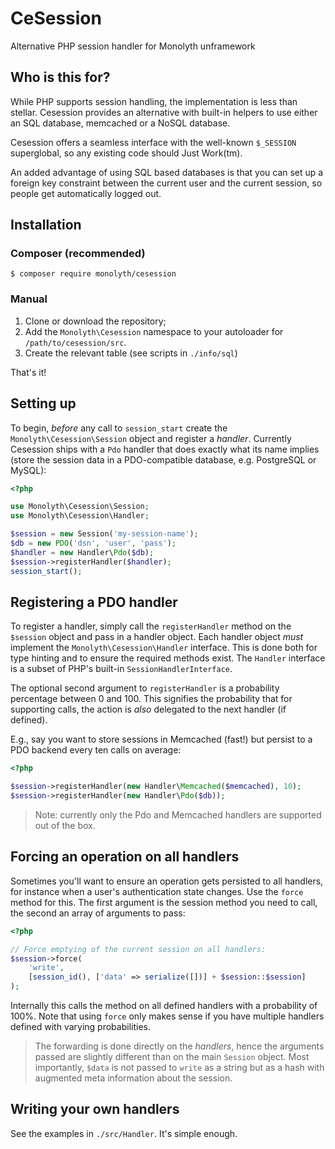 # CeSession
Alternative PHP session handler for Monolyth unframework

## Who is this for?
While PHP supports session handling, the implementation is less than stellar.
Cesession provides an alternative with built-in helpers to use either an SQL
database, memcached or a NoSQL database.

Cesession offers a seamless interface with the well-known `$_SESSION`
superglobal, so any existing code should Just Work(tm).

An added advantage of using SQL based databases is that you can set up a
foreign key constraint between the current user and the current session, so
people get automatically logged out.

## Installation

### Composer (recommended)
`$ composer require monolyth/cesession`

### Manual
1. Clone or download the repository;
2. Add the `Monolyth\Cesession` namespace to your autoloader for
   `/path/to/cesession/src`.
3. Create the relevant table (see scripts in `./info/sql`)

That's it!

## Setting up
To begin, _before_ any call to `session_start` create the
`Monolyth\Cesession\Session` object and register a _handler_. Currently
Cesession ships with a `Pdo` handler that does exactly what its name implies
(store the session data in a PDO-compatible database, e.g. PostgreSQL or MySQL):

```php
<?php

use Monolyth\Cesession\Session;
use Monolyth\Cesession\Handler;

$session = new Session('my-session-name');
$db = new PDO('dsn', 'user', 'pass');
$handler = new Handler\Pdo($db);
$session->registerHandler($handler);
session_start();
```

## Registering a PDO handler
To register a handler, simply call the `registerHandler` method on the
`$session` object and pass in a handler object. Each handler object _must_
implement the `Monolyth\Cesession\Handler` interface. This is done both for type
hinting and to ensure the required methods exist. The `Handler` interface is a
subset of PHP's built-in `SessionHandlerInterface`.

The optional second argument to `registerHandler` is a probability percentage
between 0 and 100. This signifies the probability that for supporting calls, the
action is _also_ delegated to the next handler (if defined).

E.g., say you want to store sessions in Memcached (fast!) but persist to a PDO
backend every ten calls on average:

```php
<?php

$session->registerHandler(new Handler\Memcached($memcached), 10);
$session->registerHandler(new Handler\Pdo($db));
```

> Note: currently only the Pdo and Memcached handlers are supported out of the
> box.

## Forcing an operation on all handlers
Sometimes you'll want to ensure an operation gets persisted to all handlers, for
instance when a user's authentication state changes. Use the `force` method for
this. The first argument is the session method you need to call, the second an
array of arguments to pass:

```php
<?php

// Force emptying of the current session on all handlers:
$session->force(
    'write',
    [session_id(), ['data' => serialize([])] + $session::$session]
);
```

Internally this calls the method on all defined handlers with a probability of
100%. Note that using `force` only makes sense if you have multiple handlers
defined with varying probabilities.

> The forwarding is done directly on the _handlers_, hence the arguments passed
> are slightly different than on the main `Session` object. Most importantly,
> `$data` is not passed to `write` as a string but as a hash with augmented
> meta information about the session.

## Writing your own handlers
See the examples in `./src/Handler`. It's simple enough.

